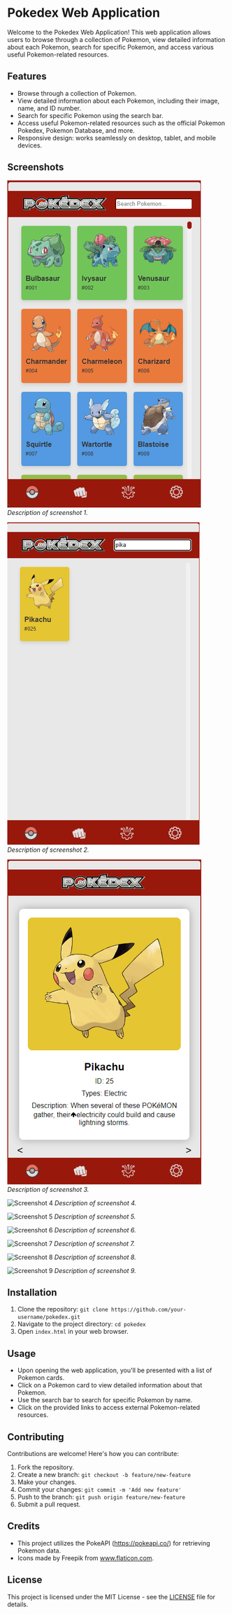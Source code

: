 # Pokedex Web Application

Welcome to the Pokedex Web Application! This web application allows users to browse through a collection of Pokemon, view detailed information about each Pokemon, search for specific Pokemon, and access various useful Pokemon-related resources.

## Features

- Browse through a collection of Pokemon.
- View detailed information about each Pokemon, including their image, name, and ID number.
- Search for specific Pokemon using the search bar.
- Access useful Pokemon-related resources such as the official Pokemon Pokedex, Pokemon Database, and more.
- Responsive design: works seamlessly on desktop, tablet, and mobile devices.

## Screenshots

![Screenshot 1](screenshots/ss-pdx1.png)
*Description of screenshot 1.*

![Screenshot 2](screenshots/ss-pdx2.png)
*Description of screenshot 2.*

![Screenshot 3](screenshots/ss-pdx3.png)
*Description of screenshot 3.*

![Screenshot 4](screenshots/screenshot4.png)
*Description of screenshot 4.*

![Screenshot 5](screenshots/screenshot5.png)
*Description of screenshot 5.*

![Screenshot 6](screenshots/screenshot6.png)
*Description of screenshot 6.*

![Screenshot 7](screenshots/screenshot7.png)
*Description of screenshot 7.*

![Screenshot 8](screenshots/screenshot8.png)
*Description of screenshot 8.*

![Screenshot 9](screenshots/screenshot9.png)
*Description of screenshot 9.*

## Installation

1. Clone the repository: `git clone https://github.com/your-username/pokedex.git`
2. Navigate to the project directory: `cd pokedex`
3. Open `index.html` in your web browser.

## Usage

- Upon opening the web application, you'll be presented with a list of Pokemon cards.
- Click on a Pokemon card to view detailed information about that Pokemon.
- Use the search bar to search for specific Pokemon by name.
- Click on the provided links to access external Pokemon-related resources.

## Contributing

Contributions are welcome! Here's how you can contribute:
1. Fork the repository.
2. Create a new branch: `git checkout -b feature/new-feature`
3. Make your changes.
4. Commit your changes: `git commit -m 'Add new feature'`
5. Push to the branch: `git push origin feature/new-feature`
6. Submit a pull request.

## Credits

- This project utilizes the PokeAPI (https://pokeapi.co/) for retrieving Pokemon data.
- Icons made by Freepik from www.flaticon.com.

## License

This project is licensed under the MIT License - see the [LICENSE](LICENSE) file for details.
